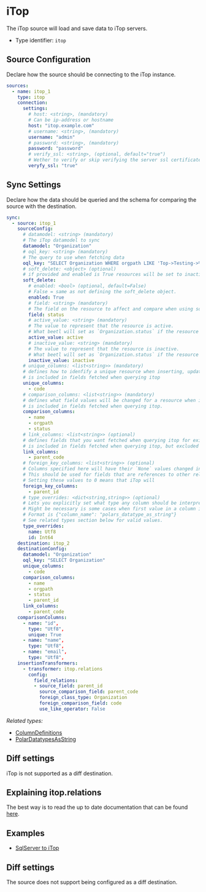 
# iTop
The iTop source will load and save data to iTop servers.

- Type identifier: `itop`

## Source Configuration 
Declare how the source should be connecting to the iTop instance.
```yaml
sources:
  - name: itop_1
    type: itop
    connection:
      settings:
        # host: <string>, (mandatory)
        # Can be ip-address or hostname
        host: "itop.example.com"
        # username: <string>, (mandatory)
        username: "admin"
        # password: <string>, (mandatory)
        password: "password"
        # verify_ssl: <string>, (optional, default="true")
        # Wether to verify or skip verifying the server ssl certificate
        veryfy_ssl: "true"
```

## Sync Settings
Declare how the data should be queried and the schema for comparing the source with the destination.
```yaml
sync:
  - source: itop_1
    sourceConfig:
      # datamodel: <string> (mandatory)
      # The iTop datamodel to sync
      datamodel: "Organization"
      # oql_key: <string> (mandatory)
      # The query to use when fetching data
      oql_key: "SELECT Organization WHERE orgpath LIKE 'Top->Testing->%'"
      # soft_delete: <object> (optional)
      # if provided and enabled is True resources will be set to inactive instead of being acually deleted.
      soft_delete:
        # enabled: <bool> (optional, default=False)
        # False = same as not defining the soft_delete object.
        enabled: True
        # field: <string> (mandatory)
        # The field on the resource to affect and compare when using soft_delete (`Organization.status = active|inactive`).
        field: status
        # active_value: <string> (mandatory)
        # The value to represent that the resource is active.
        # What beetl will set as `Organization.status` if the resource is marked for insert or update.
        active_value: active
        # inactive_value: <string> (mandatory)
        # The value to represent that the resource is inactive.
        # What beetl will set as `Organization.status` if the resource is marked for removal.
        inactive_value: inactive
      # unique_columns: <list<string>> (mandatory)
      # defines how to idenfify a unique resource when inserting, updating and deleting.
      # is included in fields fetched when querying itop
      unique_columns:
        - code
      # comparison_columns: <list<string>> (mandatory)
      # defines what field values will be changed for a resource when inserting and updating.
      # is included in fields fetched when querying itop.
      comparison_columns:
        - name
        - orgpath
        - status
      # link_columns: <list<string>> (optional)
      # defines fields that you want fetched when querying itop for existing data but that are only needed to resolve relation links using the itop.relations transformer. See an example of the relations transformer below.
      # is included in fields fetched when querying itop, but excluded when inserting, updating and deleting.
      link_columns:
        - parent_code
      # foreign_key_columns: <list<string>> (optional)
      # Columns specified here will have their `None` values changed into `0`'s. 
      # This should be used for fields that are references to other related resources in iTop such as people and organizations.
      # Setting these values to 0 means that iTop will 
      foreign_key_columns:
        - parent_id
      # type_overrides: <dict<string,string>> (optional)
      # Lets you explicitly set what type any column should be interpreted as.
      # Might be necessary is some cases when first value in a column is null and beetl incorrectly identifies the data as Int64.
      # Format is {"column_name": "polars_datatype_as_string"}
      # See related types section below for valid values.
      type_overrides:
        name: Utf8
        id: Int64
    destination: itop_2
    destinationConfig:
      datamodel: "Organization"
      oql_key: "SELECT Organization"
      unique_columns:
        - code
      comparison_columns:
        - name
        - orgpath
        - status
        - parent_id
      link_columns:
        - parent_code
    comparisonColumns:
      - name: "id",
        type: "Utf8",
        unique: True
      - name: "name",
        type: "Utf8",
      - name: "email",
        type: "Utf8",
    insertionTransformers:
      - transformer: itop.relations
        config:
          field_relations:
          - source_field: parent_id
            source_comparison_field: parent_code
            foreign_class_type: Organization
            foreign_comparison_field: code
            use_like_operator: False

```
*Related types:*
- [ColumnDefinitions](/sources/types/column-definition.html)
- [PolarDatatypesAsString](/sources/types/polar-datatypes.html)

## Diff settings
iTop is not supported as a diff destination.

## Explaining itop.relations
The best way is to read the up to date documentation that can be found [here](/transformers/itop.html#relations).


## Examples

- [SqlServer to iTop](/examples/sqlserver-to-itop.html)

## Diff settings
The source does not support being configured as a diff destination.
